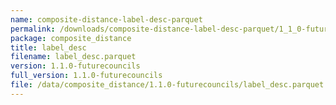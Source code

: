 ```yaml
---
name: composite-distance-label-desc-parquet
permalink: /downloads/composite-distance-label-desc-parquet/1_1_0-futurecouncils
package: composite_distance
title: label_desc
filename: label_desc.parquet
version: 1.1.0-futurecouncils
full_version: 1.1.0-futurecouncils
file: /data/composite_distance/1.1.0-futurecouncils/label_desc.parquet
---
```

